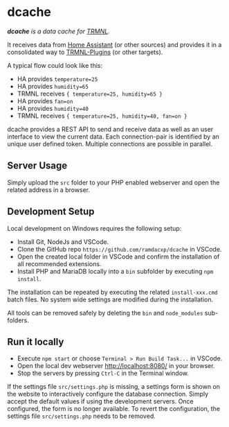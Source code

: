 # dcache

_**dcache** is a data cache for [TRMNL](https://usetrmnl.com/)._

It receives data from [Home Assistant](https://www.home-assistant.io/) (or other sources) and provides it in a consolidated way to [TRMNL-Plugins](https://help.usetrmnl.com/en/articles/9510536-custom-plugins) (or other targets).

A typical flow could look like this:

* HA provides `temperature=25`
* HA provides `humidity=65`
* TRMNL receives `{ temperature=25, humidity=65 }`
* HA provides `fan=on`
* HA provides `humidity=40`
* TRMNL receives `{ temperature=25, humidity=40, fan=on }`

dcache provides a REST API to send and receive data as well as an user interface to view the current data.
Each connection-pair is identified by an unique user defined token.
Multiple connections are possible in parallel.

## Server Usage

Simply upload the `src` folder to your PHP enabled webserver and open the related address in a browser.

## Development Setup

Local development on Windows requires the following setup:

* Install Git, NodeJs and VSCode.
* Clone the GitHub repo `https://github.com/ramdacxp/dcache` in VSCode.
* Open the created local folder in VSCode and confirm the installation of all recommended extensions.
* Install PHP and MariaDB locally into a `bin` subfolder by executing `npm install`.

The installation can be repeated by executing the related `install-xxx.cmd` batch files. No system wide settings are modified during the installation.

All tools can be removed safely by deleting the `bin` and `node_modules` sub-folders.

## Run it locally

* Execute `npm start` or choose `Terminal > Run Build Task...` in VSCode.
* Open the local dev webserver <http://localhost:8080/> in your browser.
* Stop the servers by pressing `Ctrl-C` in the Terminal window.

If the settings file `src/settings.php` is missing, a settings form is shown on the website to interactively configure the database connection. Simply accept the default values if using the development servers. Once configured, the form is no longer available. To revert the configuration, the settings file `src/settings.php` needs to be removed.
